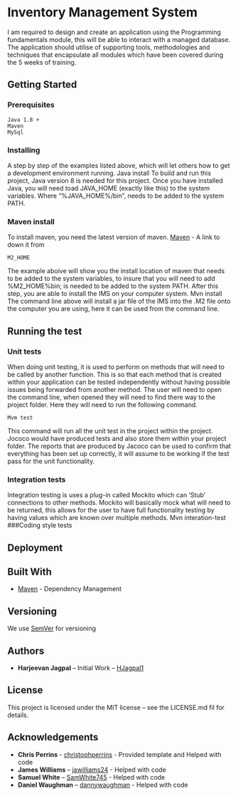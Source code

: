 # Inventory Management System
I am required to design and create an application using the Programming fundamentals module, this will be able to interact with a managed database. The application should utilise of supporting tools, methodologies and techniques that encapsulate all modules which have been covered during the 5 weeks of training.
## Getting Started 
### Prerequisites

```
Java 1.8 +	
Maven
MySql

```

### Installing
A step by step of the examples listed above, which will let others how to get a development environment running.
Java install
To build and run this project, Java version 8 is needed for this project.
Once you have installed Java, you will need toad JAVA_HOME (exactly like this) to the system variables. Where “%JAVA_HOME%/bin”, needs to be added to the system PATH.

### Maven install
To install maven, you need the latest version of maven. 
[Maven](https://maven.apache.org/) - A link to down it from

```
M2_HOME
```

The example aboive will show you the install location of maven that needs to be added to the system variables, to insure that you will need to add %M2_HOME%bin; is needed to be added to the system PATH.
After this step, you are able to install the IMS on your computer system.
Mvn install
The command line above will install a jar file of the IMS into the .M2 file onto the computer you are using, here it can be used from the command line.

## Running the test
### Unit tests
When doing unit testing, it is used to perform on methods that will need to be called by another function. This is so that each method that is created within your application can be tested independently without having possible issues being forwarded from another method.
The user will need to open the command line, when opened they will need to find there way to the project folder. Here they will need to run the following command.
```
Mvm test
```
This command will run all the unit test in the project within the project. Jococo would have produced tests and also store them within your project folder. The reports that are produced by Jacoco can be used to confirm that everything has been set up correctly, it will assume to be working if the test pass for the unit functionality.
### Integration tests
Integration testing is uses a plug-in called Mockito which can ‘Stub’ connections to other methods. Mockito will basically mock what will need to be returned, this allows for the user to have full functionality testing by having values which are known over multiple methods.
Mvn interation-test 
###Coding style tests

## Deployment

## Built With
* [Maven](https://maven.apache.org/) - Dependency Management

## Versioning
We use [SemVer](http://semver.org/) for versioning

## Authors
* **Harjeevan Jagpal** – Initial Work – [HJagpal1](https://https://github.com/HJagpal1/IMS-Project) 
## License
This project is licensed under the MIT license – see the LICENSE.md fil for details.
## Acknowledgements
* **Chris Perrins** - [christophperrins](https://github.com/christophperrins) - Provided template and Helped with code 
* **James Williams** – [jawilliams24](https://github.com/jawilliams24) - Helped with code
* **Samuel White** – [SamWhite745](https://github.com/SamWhite745) - Helped with code
* **Daniel Waughman** – [dannywaughman](https://github.com/dannywaughman) - Helped with code

